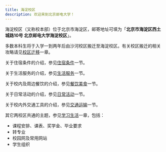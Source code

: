 ```yaml
---
title: 海淀校区
description: 欢迎来到北京邮电大学！
---
```


海淀校区（又称校本部）位于北京市海淀区，邮寄地址可填为「**北京市海淀区西土城路10号 北京邮电大学海淀校区**」。

多数本科生将于入学一到两年后由沙河校区搬迁至海淀校区。有关校区搬迁的相关攻略请见[校区迁移](/校区迁移/)一章。

关于住宿条件的介绍，参见[住宿条件](/海淀校区/住宿条件/)一节。

关于生活服务的介绍，参见[生活服务](/海淀校区/生活服务/)一节。

关于校内及周边餐饮的介绍，参见[餐饮美食](/海淀校区/餐饮美食/)一节。

关于日常活动的介绍，参见[日常活动](/海淀校区/日常活动/)一节。

关于校内外交通工具的介绍，参见[交通运输](/海淀校区/交通运输/)一节。

其它两校区共通的主题，参见[学习生活](/学习生活/学习生活)一章，包括：

- 课程安排、课表、奖学金、毕业要求 
- 转专业
- 校园网及常用网站
- 学生组织
